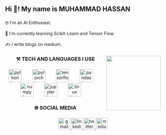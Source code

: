 <h2 align="left">Hi 👋! My name is MUHAMMAD HASSAN</h2>

###

<p align="left">🤓 I'm an AI Enthusiast.<br><br>🚀 I'm currently learning Scikit-Learn and Tensor Flow.<br><br>✍️ I write blogs on medium.</p>

###

<img align="right" height="176" src="https://static.wixstatic.com/media/3eee0b_8b6780c6bd8245ecafdbe55d8db7e2df~mv2.gif"  />

###

<h3 align="center">⚒️ TECH AND LANGUAGES I USE</h3>

###

<div align="center">
  <img src="https://cdn.jsdelivr.net/gh/devicons/devicon/icons/python/python-original.svg" height="43" alt="python logo"  />
  <img width="26" />
  <img src="https://cdn.jsdelivr.net/gh/devicons/devicon/icons/pytorch/pytorch-original.svg" height="43" alt="pytorch logo"  />
  <img width="26" />
  <img src="https://cdn.jsdelivr.net/gh/devicons/devicon/icons/tensorflow/tensorflow-original.svg" height="43" alt="tensorflow logo"  />
  <img width="26" />
  <img src="https://cdn.jsdelivr.net/gh/devicons/devicon/icons/pandas/pandas-original.svg" height="43" alt="pandas logo"  />
  <img width="26" />
  <img src="https://cdn.jsdelivr.net/gh/devicons/devicon/icons/numpy/numpy-original.svg" height="43" alt="numpy logo"  />
  <img width="26" />
  <img src="https://cdn.jsdelivr.net/gh/devicons/devicon/icons/jupyter/jupyter-original-wordmark.svg" height="43" alt="jupyter logo"  />
  <img width="26" />
  <img src="https://cdn.jsdelivr.net/gh/devicons/devicon/icons/linux/linux-original.svg" height="43" alt="linux logo"  />
  <img width="26" />

</div>

###

<h3 align="center">🌐 SOCIAL MEDIA</h3>

###

<div align="center">
  <a href="https://mail.google.com/mail/u/0/#inbox" target="_blank">
    <img src="https://img.shields.io/static/v1?message=Gmail&logo=gmail&label=&color=D14836&logoColor=white&labelColor=&style=for-the-badge" height="37" alt="gmail logo"  />
  </a>
  <a href="https://www.linkedin.com/in/muhammad-hassan-a3396b290/" target="_blank">
    <img src="https://img.shields.io/static/v1?message=LinkedIn&logo=linkedin&label=&color=0077B5&logoColor=white&labelColor=&style=for-the-badge" height="37" alt="linkedin logo"  />
  </a>
  <a href="https://x.com/Muhamma29415938" target="_blank">
    <img src="https://img.shields.io/static/v1?message=Twitter&logo=twitter&label=&color=1DA1F2&logoColor=white&labelColor=&style=for-the-badge" height="37" alt="twitter logo"  />
  </a>
  <a href="https://medium.com/@muhammadhassan1762005" target="_blank">
    <img src="https://img.shields.io/static/v1?message=Medium&logo=medium&label=&color=12100E&logoColor=white&labelColor=&style=for-the-badge" height="37" alt="medium logo"  />
  </a>
</div>

###
